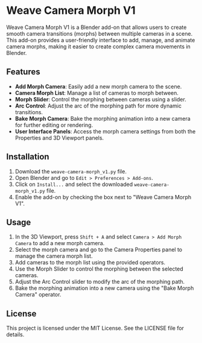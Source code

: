# Weave Camera Morph V1

Weave Camera Morph V1 is a Blender add-on that allows users to create smooth camera transitions (morphs) between multiple cameras in a scene. This add-on provides a user-friendly interface to add, manage, and animate camera morphs, making it easier to create complex camera movements in Blender.

## Features

- **Add Morph Camera**: Easily add a new morph camera to the scene.
- **Camera Morph List**: Manage a list of cameras to morph between.
- **Morph Slider**: Control the morphing between cameras using a slider.
- **Arc Control**: Adjust the arc of the morphing path for more dynamic transitions.
- **Bake Morph Camera**: Bake the morphing animation into a new camera for further editing or rendering.
- **User Interface Panels**: Access the morph camera settings from both the Properties and 3D Viewport panels.

## Installation

1. Download the `weave-camera-morph_v1.py` file.
2. Open Blender and go to `Edit > Preferences > Add-ons`.
3. Click on `Install...` and select the downloaded `weave-camera-morph_v1.py` file.
4. Enable the add-on by checking the box next to "Weave Camera Morph V1".

## Usage

1. In the 3D Viewport, press `Shift + A` and select `Camera > Add Morph Camera` to add a new morph camera.
2. Select the morph camera and go to the Camera Properties panel to manage the camera morph list.
3. Add cameras to the morph list using the provided operators.
4. Use the Morph Slider to control the morphing between the selected cameras.
5. Adjust the Arc Control slider to modify the arc of the morphing path.
6. Bake the morphing animation into a new camera using the "Bake Morph Camera" operator.

## License

This project is licensed under the MIT License. See the LICENSE file for details.
